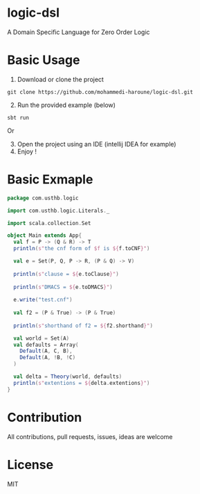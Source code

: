 # logic-dsl
A Domain Specific Language for Zero Order Logic

# Basic Usage
1. Download or clone the project 
```
git clone https://github.com/mohammedi-haroune/logic-dsl.git
```

2. Run the provided example (below)
```
sbt run
```

Or

3. Open the project using an IDE (intellij IDEA for example) 
4. Enjoy !

# Basic Exmaple
```scala
package com.usthb.logic

import com.usthb.logic.Literals._

import scala.collection.Set

object Main extends App{
  val f = P -> (Q & R) -> T
  println(s"the cnf form of $f is ${f.toCNF}")

  val e = Set(P, Q, P -> R, (P & Q) -> V)
      
  println(s"clause = ${e.toClause}")
  
  println(s"DMACS = ${e.toDMACS}")
  
  e.write("test.cnf")
  
  val f2 = (P & True) -> (P & True)
  
  println(s"shorthand of f2 = ${f2.shorthand}")

  val world = Set(A)
  val defaults = Array(
    Default(A, C, B),
    Default(A, !B, !C)
  )

  val delta = Theory(world, defaults)
  println(s"extentions = ${delta.extentions}")
}

```

# Contribution
All contributions, pull requests, issues, ideas are welcome

# License
MIT

